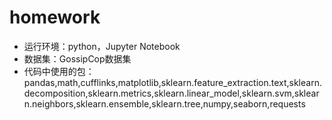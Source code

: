 # homework
* 运行环境：python，Jupyter Notebook 
* 数据集：GossipCop数据集
* 代码中使用的包：pandas,math,cufflinks,matplotlib,sklearn.feature_extraction.text,sklearn.decomposition,sklearn.metrics,sklearn.linear_model,sklearn.svm,sklearn.neighbors,sklearn.ensemble,sklearn.tree,numpy,seaborn,requests
